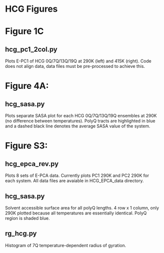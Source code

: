 # HCG Figures

# Figure 1C
## hcg_pc1_2col.py
Plots E-PC1 of HCG 0Q/7Q/13Q/19Q at 290K (left) and 415K (right). Code does not align data, data files must be pre-processed to achieve this.  

# Figure 4A:
## hcg_sasa.py
Plots separate SASA plot for each HCG 0Q/7Q/13Q/19Q ensembles at 290K (no difference between temperatures). 
PolyQ tracts are highlighted in blue and a dashed black line denotes the average SASA value of the system.

# Figure S3:
## hcg_epca_rev.py

Plots 8 sets of E-PCA data. Currently plots PC1 290K and PC2 290K for each system. All data files are avaiable in HCG_EPCA_data directory.

## hcg_sasa.py
Solvent accessible surface area for all polyQ lengths. 4 row x 1 column, only 290K plotted because all temperatures are essentially identical. 
PolyQ region is shaded blue.


## rg_hcg.py
Histogram of 7Q temperature-dependent radius of gyration. 
